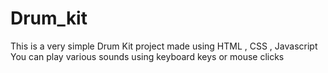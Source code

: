 # Drum_kit
 
 
 
This is a very simple Drum Kit project made using HTML , CSS , Javascript
You can play various sounds using keyboard keys or mouse clicks